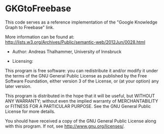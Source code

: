 GKGtoFreebase
=============
This code serves as a reference implementation of the 
"Google Knowledge Graph to Freebase" link.

More information can be found at:
http://lists.w3.org/Archives/Public/semantic-web/2012Jun/0028.html

* Author: Andreas Thalhammer, University of Innsbruck


* Licensing:

This program is free software: you can redistribute it and/or modify
it under the terms of the GNU General Public License as published by
the Free Software Foundation, either version 3 of the License, or
(at your option) any later version.

This program is distributed in the hope that it will be useful,
but WITHOUT ANY WARRANTY; without even the implied warranty of
MERCHANTABILITY or FITNESS FOR A PARTICULAR PURPOSE.  See the
GNU General Public License for more details.

You should have received a copy of the GNU General Public License
along with this program.  If not, see <http://www.gnu.org/licenses/>.
